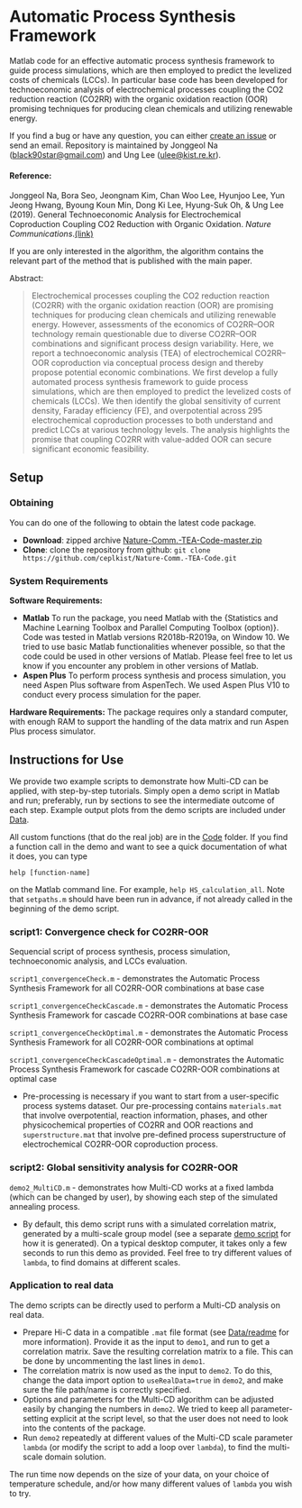 
Automatic Process Synthesis Framework 
============

Matlab code for an effective automatic process synthesis framework to guide process simulations, which are then employed to predict the levelized costs of chemicals (LCCs). In particular base code has been developed for technoeconomic analysis of electrochemical processes coupling the CO2 reduction reaction (CO2RR) with the organic oxidation reaction (OOR) promising techniques for producing clean chemicals and utilizing renewable energy. 

If you find a bug or have any question, you can either [create an issue](https://github.com/ceplkist/Nature-Comm.-TEA-Code/issues/new) or send an email. Repository is maintained by Jonggeol Na (black90star@gmail.com) and Ung Lee (ulee@kist.re.kr). 


#### Reference:
Jonggeol Na, Bora Seo, Jeongnam Kim, Chan Woo Lee, Hyunjoo Lee, Yun Jeong Hwang, Byoung Koun Min, Dong Ki Lee, Hyung-Suk Oh, & Ung Lee (2019). General Technoeconomic Analysis for Electrochemical Coproduction Coupling CO2
Reduction with Organic Oxidation. _Nature Communications_.[(link)](https://doi.org/)

If you are only interested in the algorithm, the algorithm contains the relevant part of the method that is published with the main paper.

Abstract:  
> Electrochemical processes coupling the CO2 reduction reaction (CO2RR) with the organic oxidation reaction (OOR) are promising techniques for producing clean chemicals and utilizing renewable energy. However, assessments of the economics of CO2RR–OOR technology remain questionable due to diverse CO2RR–OOR combinations and significant process design variability. Here, we report a technoeconomic analysis (TEA) of electrochemical CO2RR–OOR coproduction via conceptual process design and thereby propose potential economic combinations. We first develop a fully automated process synthesis framework to guide process simulations, which are then employed to predict the levelized costs of chemicals (LCCs). We then identify the global sensitivity of current density, Faraday efficiency (FE), and overpotential across 295 electrochemical coproduction processes to both understand and predict LCCs at various technology levels. The analysis highlights the promise that coupling CO2RR with value-added OOR can secure significant economic feasibility.



## Setup

### Obtaining

You can do one of the following to obtain the latest code package.

* **Download**:   zipped archive  [Nature-Comm.-TEA-Code-master.zip](https://github.com/ceplkist/Nature-Comm.-TEA-Code/archive/master.zip)
* **Clone**: clone the repository from github: ```git clone https://github.com/ceplkist/Nature-Comm.-TEA-Code.git```

### System Requirements

**Software Requirements:**
* **Matlab** To run the package, you need Matlab with the {Statistics and Machine Learning Toolbox and Parallel Computing Toolbox (option)}. Code was tested in Matlab versions R2018b-R2019a, on Window 10. We tried to use basic Matlab functionalities whenever possible, so that the code could be used in other versions of Matlab. Please feel free to let us know if you encounter any problem in other versions of Matlab.
* **Aspen Plus** To perform process synthesis and process simulation, you need Aspen Plus software from AspenTech. We used Aspen Plus V10 to conduct every process simulation for the paper.

**Hardware Requirements:**
The package requires only a standard computer, with enough RAM to support the handling of the data matrix and run Aspen Plus process simulator.


## Instructions for Use

We provide two example scripts to demonstrate how Multi-CD can be applied, with step-by-step tutorials.
Simply open a demo script in Matlab and run; preferably, run by sections to see the intermediate outcome of each step.
Example output plots from the demo scripts are included under [Data](Data).

All custom functions (that do the real job) are in the [Code](Code) folder.
If you find a function call in the demo and want to see a quick documentation of what it does, you can type 

```
help [function-name]
```

on the Matlab command line. For example, `help HS_calculation_all`. Note that `setpaths.m` should have been run in advance, if not already called in the beginning of the demo script.


### script1: Convergence check for CO2RR-OOR
Sequencial script of process synthesis, process simulation, technoeconomic analysis, and LCCs evaluation.

`script1_convergenceCheck.m` - demonstrates the Automatic Process Synthesis Framework for all CO2RR-OOR combinations at base case

`script1_convergenceCheckCascade.m` - demonstrates the Automatic Process Synthesis Framework for cascade CO2RR-OOR combinations at base case

`script1_convergenceCheckOptimal.m` - demonstrates the Automatic Process Synthesis Framework for all CO2RR-OOR combinations at optimal

`script1_convergenceCheckCascadeOptimal.m` - demonstrates the Automatic Process Synthesis Framework for cascade CO2RR-OOR combinations at optimal case

- Pre-processing is necessary if you want to start from a user-specific process systems dataset.
Our pre-processing contains `materials.mat` that involve overpotential, reaction information, phases, and other physicochemical properties of CO2RR and OOR reactions and `superstructure.mat` that involve pre-defined process superstructure of electrochemical CO2RR-OOR coproduction process.

### script2: Global sensitivity analysis for CO2RR-OOR

`demo2_MultiCD.m` - demonstrates how Multi-CD works at a fixed lambda (which can be changed by user), by showing each step of the simulated annealing process.

- By default, this demo script runs with a simulated correlation matrix, generated by a multi-scale group model (see a separate [demo script](Code/gen_model/demo_gen_corrMat.m) for how it is generated). On a typical desktop computer, it takes only a few seconds to run this demo as provided. Feel free to try different values of `lambda`, to find domains at different scales.


### Application to real data

The demo scripts can be directly used to perform a Multi-CD analysis on real data.

- Prepare Hi-C data in a compatible `.mat` file format (see 
[Data/readme](Data/readme.md) for more information). Provide it as the input to `demo1`, and run to get a correlation matrix. Save the resulting correlation matrix to a file. This can be done by uncommenting the last lines in `demo1`. 
- The correlation matrix is now used as the input to `demo2`. To do this, change the data import option to `useRealData=true` in `demo2`, and make sure the file path/name is correctly specified.
- Options and parameters for the Multi-CD algorithm can be adjusted easily by changing the numbers in `demo2`. We tried to keep all parameter-setting explicit at the script level, so that the user does not need to look into the contents of the package.
- Run `demo2` repeatedly at different values of the Multi-CD scale parameter `lambda` (or modify the script to add a loop over `lambda`), to find the multi-scale domain solution.

The run time now depends on the size of your data, on your choice of temperature schedule, and/or how many different values of `lambda` you wish to try.




